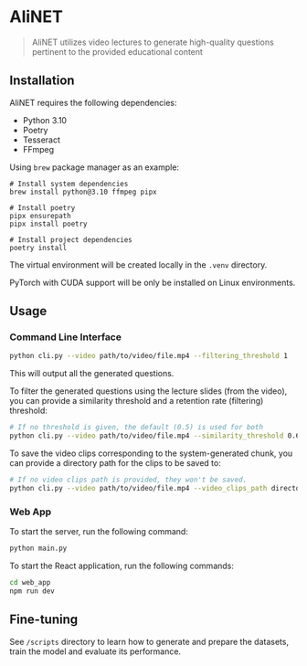 # AliNET

> AliNET utilizes video lectures to generate high-quality questions pertinent to the provided educational content

## Installation

AliNET requires the following dependencies:

- Python 3.10
- Poetry
- Tesseract
- FFmpeg

Using `brew` package manager as an example:

```shell
# Install system dependencies
brew install python@3.10 ffmpeg pipx

# Install poetry
pipx ensurepath
pipx install poetry

# Install project dependencies
poetry install
```

The virtual environment will be created locally in the `.venv` directory.

PyTorch with CUDA support will be only be installed on Linux environments.

## Usage

### Command Line Interface

```sh
python cli.py --video path/to/video/file.mp4 --filtering_threshold 1
```

This will output all the generated questions.

To filter the generated questions using the lecture slides (from the video), you
can provide a similarity threshold and a retention rate (filtering) threshold:

```sh
# If no threshold is given, the default (0.5) is used for both
python cli.py --video path/to/video/file.mp4 --similarity_threshold 0.6 --filtering_threshold 0.4
```

To save the video clips corresponding to the system-generated chunk, you can provide a directory path for the clips to be saved to:

```sh
# If no video clips path is provided, they won't be saved.
python cli.py --video path/to/video/file.mp4 --video_clips_path directory/to/save/clips/to
```

### Web App

To start the server, run the following command:

```sh
python main.py
```

To start the React application, run the following commands:

```sh
cd web_app
npm run dev
```

## Fine-tuning

See `/scripts` directory to learn how to generate and prepare the datasets, train the model and evaluate its performance.
